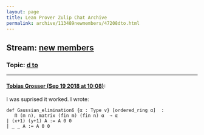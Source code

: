 ```yaml
---
layout: page
title: Lean Prover Zulip Chat Archive 
permalink: archive/113489newmembers/47208dto.html
---
```


## Stream: [new members](index.html)
### Topic: [d to](47208dto.html)

---

#### [Tobias Grosser (Sep 19 2018 at 10:08)](https://leanprover.zulipchat.com/#narrow/stream/113489-new%20members/topic/d%20to/near/134217806):
I was suprised it worked. I wrote:
```lean
def Gaussian_elimination6 {α : Type v} [ordered_ring α]  :
   Π (m n), matrix (fin m) (fin n) α  → α
| (x+1) (y+1) A := A 0 0
| _ _ A := A 0 0 
```

